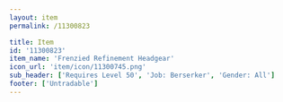 ```yaml
---
layout: item
permalink: /11300823

title: Item
id: '11300823'
item_name: 'Frenzied Refinement Headgear'
icon_url: 'item/icon/11300745.png'
sub_header: ['Requires Level 50', 'Job: Berserker', 'Gender: All']
footer: ['Untradable']
---
```

